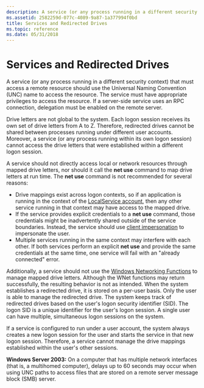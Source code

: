 ```yaml
---
description: A service (or any process running in a different security context) that must access a remote resource should use the Universal Naming Convention (UNC) name to access the resource.
ms.assetid: 2582259d-077c-4089-9a87-1a377994f0bd
title: Services and Redirected Drives
ms.topic: reference
ms.date: 05/31/2018
---
```


# Services and Redirected Drives

A service (or any process running in a different security context) that must access a remote resource should use the Universal Naming Convention (UNC) name to access the resource. The service must have appropriate privileges to access the resource. If a server-side service uses an RPC connection, delegation must be enabled on the remote server.

Drive letters are not global to the system. Each logon session receives its own set of drive letters from A to Z. Therefore, redirected drives cannot be shared between processes running under different user accounts. Moreover, a service (or any process running within its own logon session) cannot access the drive letters that were established within a different logon session.

A service should not directly access local or network resources through mapped drive letters, nor should it call the **net use** command to map drive letters at run time. The **net use** command is not recommended for several reasons:

-   Drive mappings exist across logon contexts, so if an application is running in the context of the [LocalService account](localservice-account.md), then any other service running in that context may have access to the mapped drive.
-   If the service provides explicit credentials to a **net use** command, those credentials might be inadvertently shared outside of the service boundaries. Instead, the service should use [client impersonation](/windows/desktop/SecAuthZ/client-impersonation) to impersonate the user.
-   Multiple services running in the same context may interfere with each other. If both services perform an explicit **net use** and provide the same credentials at the same time, one service will fail with an "already connected" error.

Additionally, a service should not use the [Windows Networking Functions](/windows/desktop/WNet/windows-networking-functions) to manage mapped drive letters. Although the WNet functions may return successfully, the resulting behavior is not as intended. When the system establishes a redirected drive, it is stored on a per-user basis. Only the user is able to manage the redirected drive. The system keeps track of redirected drives based on the user's logon security identifier (SID). The logon SID is a unique identifier for the user's logon session. A single user can have multiple, simultaneous logon sessions on the system.

If a service is configured to run under a user account, the system always creates a new logon session for the user and starts the service in that new logon session. Therefore, a service cannot manage the drive mappings established within the user's other sessions.

**Windows Server 2003:** On a computer that has multiple network interfaces (that is, a multihomed computer), delays up to 60 seconds may occur when using UNC paths to access files that are stored on a remote server message block (SMB) server.

 

 
